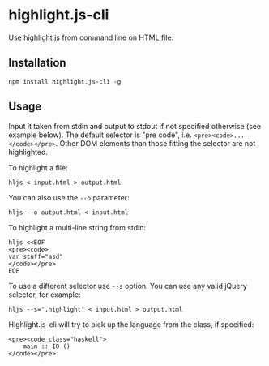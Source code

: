 highlight.js-cli
================

Use [highlight.js](http://highlightjs.org/) from command line on HTML file.

## Installation

```
npm install highlight.js-cli -g
```

## Usage

Input it taken from stdin and output to stdout if not specified otherwise (see example below). The default selector is "pre code", i.e. `<pre><code>...</code></pre>`. Other DOM elements than those fitting the selector are not highlighted.

To highlight a file:

```
hljs < input.html > output.html
```

You can also use the `--o` parameter:

```
hljs --o output.html < input.html
```

To highlight a multi-line string from stdin:

```
hljs <<EOF
<pre><code>
var stuff="asd"
</code></pre>
EOF
```

To use a different selector use `--s` option. You can use any valid jQuery selector, for example:

```
hljs --s=".highlight" < input.html > output.html
```

Highlight.js-cli will try to pick up the language from the class, if specified:

```
<pre><code class="haskell">
	main :: IO ()
</code></pre>
```